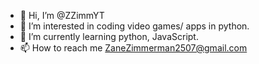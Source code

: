 - 👋 Hi, I’m @ZZimmYT
- 👀 I’m interested in coding video games/ apps in python.
- 🌱 I’m currently learning python, JavaScript.
- 📫 How to reach me ZaneZimmerman2507@gmail.com

<!---
ZZimmYT/ZZimmYT is a ✨ special ✨ repository because its `README.md` (this file) appears on your GitHub profile.
You can click the Preview link to take a look at your changes.
--->
